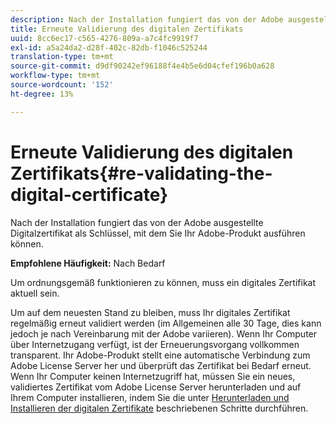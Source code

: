 ```yaml
---
description: Nach der Installation fungiert das von der Adobe ausgestellte Digitalzertifikat als Schlüssel, mit dem Sie Ihr Adobe-Produkt ausführen können.
title: Erneute Validierung des digitalen Zertifikats
uuid: 8cc6ec17-c565-4276-809a-a7c4fc9919f7
exl-id: a5a24da2-d28f-402c-82db-f1046c525244
translation-type: tm+mt
source-git-commit: d9df90242ef96188f4e4b5e6d04cfef196b0a628
workflow-type: tm+mt
source-wordcount: '152'
ht-degree: 13%

---
```


# Erneute Validierung des digitalen Zertifikats{#re-validating-the-digital-certificate}

Nach der Installation fungiert das von der Adobe ausgestellte Digitalzertifikat als Schlüssel, mit dem Sie Ihr Adobe-Produkt ausführen können.

**Empfohlene Häufigkeit:** Nach Bedarf

Um ordnungsgemäß funktionieren zu können, muss ein digitales Zertifikat aktuell sein.

Um auf dem neuesten Stand zu bleiben, muss Ihr digitales Zertifikat regelmäßig erneut validiert werden (im Allgemeinen alle 30 Tage, dies kann jedoch je nach Vereinbarung mit der Adobe variieren). Wenn Ihr Computer über Internetzugang verfügt, ist der Erneuerungsvorgang vollkommen transparent. Ihr Adobe-Produkt stellt eine automatische Verbindung zum Adobe License Server her und überprüft das Zertifikat bei Bedarf erneut. Wenn Ihr Computer keinen Internetzugriff hat, müssen Sie ein neues, validiertes Zertifikat vom Adobe License Server herunterladen und auf Ihrem Computer installieren, indem Sie die unter [Herunterladen und Installieren der digitalen Zertifikate](../../../home/c-inst-svr/c-install-ins-svr/t-install-proc-inst-svr-dpu/c-dnld-dgtl-cert/c-dnld-dgtl-cert.md#concept-4f79c240492f4e52b6375b4b3bbefa17) beschriebenen Schritte durchführen.
